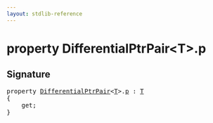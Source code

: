 ```yaml
---
layout: stdlib-reference
---
```


# property DifferentialPtrPair\<T\>\.p

## Signature

<pre>
<span class='code_keyword'>property</span> <a href="../index.html" class="code_type">DifferentialPtrPair</a>&lt;<a href="../index.html#typeparam-T" class="code_type">T</a>&gt;.<a href=".html">p</a> : <a href="../index.html#typeparam-T" class="code_type">T</a>
{
    get;
}
</pre>

